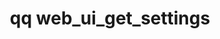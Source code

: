 ---
category: web
command: web_ui_get_settings
optional_options:
- alternate: []
  help: Gets the inactivity timeout
  name: --inactivity-timeout
  required: false
- alternate: []
  help: Gets the configuration for the login banner
  name: --login-banner
  required: false
permalink: /qq-cli-command-guide/web/web_ui_get_settings.html
positional_options: []
sidebar: qq_cli_command_reference_sidebar
summary: This section explains how to use the <code>qq web_ui_get_settings</code>
  command.
synopsis: Get configuration options for the Qumulo Core Web UI
title: qq web_ui_get_settings
usage: qq web_ui_get_settings [-h] [--inactivity-timeout | --login-banner]
zendesk_source: qq CLI Command Guide

---